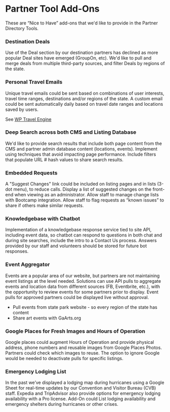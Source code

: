 # Partner Tool Add-Ons

These are “Nice to Have” add-ons that we'd like to provide in the Partner Directory Tools.

### Destination Deals
Use of the Deal section by our destination partners has declined as more popular Deal sites have emerged (GroupOn, etc). We'd like to pull and merge deals from multiple third-party sources, and filter Deals by regions of the state.

### Personal Travel Emails
Unique travel emails could be sent based on combinations of user interests, travel time ranges, destinations and/or regions of the state.  A custom email could be sent automatically daily based on travel date ranges and locations saved by users.

See [WP Travel Engine](https://wptravelengine.com/downloads/advanced-itinerary-builder/)  

### Deep Search across both CMS and Listing Database
We'd like to provide search results that include both page content from the CMS and partner admin database content (locations, events). Implement using techniques that avoid impacting page performance. Include filters that populate URL # hash values to share search results.

### Embedded Requests
A "Suggest Changes" link could be included on listing pages and in lists (3-dot menu), to reduce calls. Display a list of suggested changes on the front-end when viewing as an administrator. Allow staff to manage change lists with Bootcamp integration. Allow staff to flag requests as “known issues” to share if others make similar requests.

### Knowledgebase with Chatbot
Implementation of a knowledgebase response service tied to site API, including event data, so chatbot can respond to questions in both chat and during site searches, include the intro to a Contact Us process. Answers provided by our staff and volunteers should be stored for future bot responses.

### Event Aggregator
Events are a popular area of our website, but partners are not maintaining event listings at the level needed. Solutions can use API pulls to aggregate events and location data from different sources (FB, Eventbrite, etc.), with the opportunity to review events for some partners prior to display. Event pulls for approved partners could be displayed live without approval.

- Pull events from state park website - so every region of the state has content
- Share art events with GaArts.org


### Google Places for Fresh Images and Hours of Operation
Google places could augment Hours of Operation and provide physical address, phone numbers and reusable images from Google Places Photos. Partners could check which images to reuse. The option to ignore Google would be needed to deactivate pulls for specific listings.

### Emergency Lodging List
In the past we’ve displayed a lodging map during hurricanes using a Google Sheet for real-time updates by our Convention and Visitor Bureau (CVB) staff. Expedia and TripAdvisor also provide options for emergency lodging availability with a Pro license.  Add-On could List lodging availability and emergency shelters during hurricanes or other crises.

<!--
How easy would it be to include each in Offeror’s destination partner directory solution?

20 Points. Already in our proposed solution
10. Super Easy – Under 8 hours 
8. Easy – Under 20 hours 
6. Medium – 20 to 80 hours 
4. Difficult – 80 to 200 hours 
0. Probably not feasible to add – More than 200 hours

C. For each, indicate which portions of work provided will be transferable to us 
and available for reuse in other sites.
-->